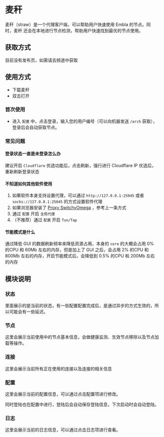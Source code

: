 # 麦秆

麦秆（straw）是一个代理客户端，可以帮助用户快速使用 Embla 的节点。同时，麦秆 还会在本地进行节点检测，帮助用户快速找到最优的节点使用。

## 获取方式

目前没有发布页，如需请去频道中获取

## 使用方式

- 下载麦秆
- 双击打开

### 首次使用

- 进入 `配置` 中，点击登录，输入您的用户编号（可以向机器发送 `/arch` 获取），登录后会自动获取节点。

### 常见问题

#### 登录状态一直是未登录怎么办

建议开启 `Cloudflare` 优选功能后，点击刷新，强行进行 Cloudflare IP 优选后，重新刷新登录状态

#### 不知道如何其他软件使用

1. 如果软件本身支持设置代理，可以通过 `http://127.0.0.1:25045` 或者 `socks://127.0.0.1:25045` 的方式设置软件代理
2. 如果浏览器安装了 [Proxy SwitchyOmega](https://chrome.google.com/webstore/detail/proxy-switchyomega/padekgcemlokbadohgkifijomclgjgif)
，参考上一条方式
3. 通过 `配置` 开启 `全局代理`
4. （不推荐）通过 `配置` 开启 `Tun/Tap`

#### 节能模式是什么

通过降低 GUI 的数据刷新频率来降低资源占用，本身的 `core` 的大概会占用 0% 的CPU 和 60Mb 左右的内存，但是加上了 GUI 之后，会占用
2% 的CPU 和 800Mb 左右的内存，开启节能模式后，会降低到 0.5% 的CPU 和 200Mb 左右的内存

## 模块说明

### 状态

里面展示的是当前的状态，有一些配置配置完成后，是通过异步的方式生效的，所以可能会有一些延迟。

### 节点

这里会展示当前使用中的节点基本信息，会做健康监测、生效节点移除以及节点加载等操作。

### 连接

这里会展示当前所有正在使用的连接以及连接的相关信息

### 配置

这里会展示当前的配置信息，可以通过点击配置项进行修改。

同时登陆也在配置中进行，登陆后会自动保存登陆信息，下次启动时会自动登陆。

### 日志

这里会展示当前的日志信息，可以通过点击日志项进行查看。
